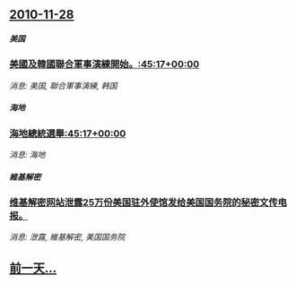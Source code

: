## [2010-11-28](/news/2010/11/28/index.md)

##### 美国
### [ 美國及韓國聯合軍事演練開始。:45:17+00:00](/news/2010/11/28/美國及韓國聯合軍事演練開始-45-17-00-00.md)
_消息: 美国, 聯合軍事演練, 韩国_

##### 海地
### [ 海地總統選舉:45:17+00:00](/news/2010/11/28/海地總統選舉-45-17-00-00.md)
_消息: 海地_

##### 維基解密
### [ 维基解密网站泄露25万份美国驻外使馆发给美国国务院的秘密文传电报。 ](/news/2010/11/28/维基解密网站泄露25万份美国驻外使馆发给美国国务院的秘密文传电报.md)
_消息: 泄露, 維基解密, 美国国务院_

## [前一天...](/news/2010/11/27/index.md)


